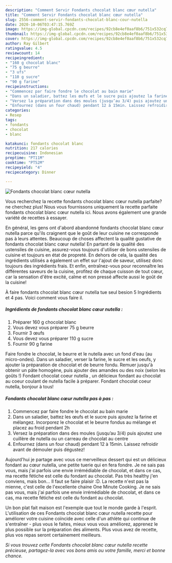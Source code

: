 ```yaml
---
description: "Comment Servir Fondants chocolat blanc cœur nutella"
title: "Comment Servir Fondants chocolat blanc cœur nutella"
slug: 2556-comment-servir-fondants-chocolat-blanc-cour-nutella
date: 2020-10-06T03:47:15.769Z
image: https://img-global.cpcdn.com/recipes/92cb8e4ef0aaf8b6/751x532cq70/fondants-chocolat-blanc-coeur-nutella-photo-principale-de-la-recette.jpg
thumbnail: https://img-global.cpcdn.com/recipes/92cb8e4ef0aaf8b6/751x532cq70/fondants-chocolat-blanc-coeur-nutella-photo-principale-de-la-recette.jpg
cover: https://img-global.cpcdn.com/recipes/92cb8e4ef0aaf8b6/751x532cq70/fondants-chocolat-blanc-coeur-nutella-photo-principale-de-la-recette.jpg
author: Ray Gilbert
ratingvalue: 4.5
reviewcount: 14
recipeingredient:
- "160 g chocolat blanc"
- "75 g beurre"
- "3 ufs"
- "110 g sucre"
- "90 g farine"
recipeinstructions:
- "Commencez par faire fondre le chocolat au bain marie"
- "Dans un saladier, battez les œufs et le sucre puis ajoutez la farine et mélangez. Incorporez le chocolat et le beurre fondus au mélange et placez au froid pendant 2h"
- "Versez la préparation dans des moules (jusqu’au 3/4) puis ajoutez une cuillère de nutella ou un carreau de chocolat au centre"
- "Enfournez (dans un four chaud) pendant 12 à 15min. Laissez refroidir avant de démouler puis dégustez!"
categories:
- Resep
tags:
- fondants
- chocolat
- blanc

katakunci: fondants chocolat blanc 
nutrition: 217 calories
recipecuisine: Indonesian
preptime: "PT11M"
cooktime: "PT52M"
recipeyield: "4"
recipecategory: Dinner

---
```



![Fondants chocolat blanc cœur nutella](https://img-global.cpcdn.com/recipes/92cb8e4ef0aaf8b6/751x532cq70/fondants-chocolat-blanc-coeur-nutella-photo-principale-de-la-recette.jpg)

Vous recherchez la recette fondants chocolat blanc cœur nutella parfaite? ne cherchez plus! Nous vous fournissons uniquement la recette parfaite fondants chocolat blanc cœur nutella ici. Nous avons également une grande variété de recettes à essayer.

En général, les gens ont d'abord abandonné fondants chocolat blanc cœur nutella parce qu'ils craignent que le goût de leur cuisine ne corresponde pas à leurs attentes. Beaucoup de choses affectent la qualité gustative de fondants chocolat blanc cœur nutella! En partant de la qualité des ustensiles de cuisine, assurez-vous toujours d'utiliser de bons ustensiles de cuisine et toujours en état de propreté. En dehors de cela, la qualité des ingrédients utilisés a également un effet sur l'ajout de saveur, utilisez donc toujours des ingrédients frais. Et enfin, entraînez-vous pour reconnaître les différentes saveurs de la cuisine, profitez de chaque cuisson de tout cœur, car la sensation d'être excité, calme et non pressé affecte aussi le goût de la cuisine!

<!--inarticleads1-->

À faire fondants chocolat blanc cœur nutella tue seul besion 5 Ingrédients et 4 pas. Voici comment vous faire il.

##### Ingrédients de fondants chocolat blanc cœur nutella :

1. Préparer 160 g chocolat blanc
1. Vous devez vous préparer 75 g beurre
1. Fournir 3 œufs
1. Vous devez vous préparer 110 g sucre
1. Fournir 90 g farine


Faire fondre le chocolat, le beurre et le nutella avec un fond d&#39;eau (au micro-ondes). Dans un saladier, verser la farine, le sucre et les oeufs, y ajouter la préparation de chocolat et de beurre fondu. Remuer jusqu&#39;à obtenir un pâte homogène, puis ajouter des amandes ou des noix (selon les goûts !) Fondant chocolat coeur nutella , un délicieux fondant au chocolat au coeur coulant de nutella facile à préparer. Fondant chocolat coeur nutella, bonjour à tous! 

<!--inarticleads2-->

##### Fondants chocolat blanc cœur nutella pas à pas :

1. Commencez par faire fondre le chocolat au bain marie
1. Dans un saladier, battez les œufs et le sucre puis ajoutez la farine et mélangez. Incorporez le chocolat et le beurre fondus au mélange et placez au froid pendant 2h
1. Versez la préparation dans des moules (jusqu’au 3/4) puis ajoutez une cuillère de nutella ou un carreau de chocolat au centre
1. Enfournez (dans un four chaud) pendant 12 à 15min. Laissez refroidir avant de démouler puis dégustez!


Aujourd&#39;hui je partage avec vous ce merveilleux dessert qui est un délicieux fondant au cœur nutella, une petite tuerie qui en fera fondre. Je ne sais pas vous, mais j&#39;ai parfois une envie irrémédiable de chocolat, et dans ce cas, ma recette fétiche est celle du fondant au chocolat. Pas très healthy j&#39;en conviens, mais bon… Il faut se faire plaisir :D. La recette n&#39;est pas la mienne, c&#39;est celle de l&#39;excellente chaine One Minute Cooking. Je ne sais pas vous, mais j&#39;ai parfois une envie irrémédiable de chocolat, et dans ce cas, ma recette fétiche est celle du fondant au chocolat. 

<!--inarticleads1-->

<p>
Un bon plat fait maison est l'exemple que tout le monde garde à l'esprit. L'utilisation de ces Fondants chocolat blanc cœur nutella recette pour améliorer votre cuisine coïncide avec celle d'un athlète qui continue de s'entraîner - plus vous le faites, mieux vous vous améliorez, apprenez le plus possible sur la préparation des aliments. Plus vous avez de recette, plus vos repas seront certainement meilleurs.
</p>

<p>
<i>Si vous trouvez cette Fondants chocolat blanc cœur nutella recette précieuse, partagez-la avec vos bons amis ou votre famille, merci et bonne chance.</i>
</p>
